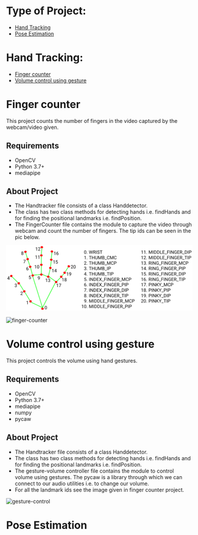 # Type of Project:
* [Hand Tracking](https://github.com/ChiragChauhan4579/Computer-Vision-using-OpenCV/blob/main/README.md#hand-tracking)
* [Pose Estimation](https://github.com/ChiragChauhan4579/Computer-Vision-using-OpenCV/blob/main/README.md#pose-estimation)

# Hand Tracking:
* [Finger counter](https://github.com/ChiragChauhan4579/Computer-Vision-using-OpenCV/blob/main/README.md#finger-counter)
* [Volume control using gesture](https://github.com/ChiragChauhan4579/Computer-Vision-using-OpenCV/blob/main/README.md#volume-control-using-gesture)

# Finger counter
This project counts the number of fingers in the video captured by the webcam/video given.

## Requirements
* OpenCV
* Python 3.7+
* mediapipe

## About Project
* The Handtracker file consists of a class Handdetector.
* The class has two class methods for detecting hands i.e. findHands and for finding the positional landmarks i.e. findPosition. 
* The FingerCounter file contains the module to capture the video through webcam and count the number of fingers. The tip ids can be seen in the pic below.

![landmark](https://github.com/ChiragChauhan4579/Computer-Vision-using-OpenCV/blob/main/Hand-Tracking-Projects/hand_landmarks.png)

![finger-counter](https://github.com/ChiragChauhan4579/Computer-Vision-using-OpenCV/blob/main/Hand-Tracking-Projects/Video.gif)


# Volume control using gesture
This project controls the volume using hand gestures.

## Requirements
* OpenCV
* Python 3.7+
* mediapipe
* numpy
* pycaw

## About Project
* The Handtracker file consists of a class Handdetector.
* The class has two class methods for detecting hands i.e. findHands and for finding the positional landmarks i.e. findPosition. 
* The gesture-volume controller file contains the module to control volume using gestures. The pycaw is a library through which we can connect to our audio utilities i.e. to change our volume.
* For all the landmark ids see the image given in finger counter project.

![gesture-control](https://github.com/ChiragChauhan4579/Computer-Vision-using-OpenCV/blob/main/Hand-Tracking-Projects/Video2.gif)

# Pose Estimation
